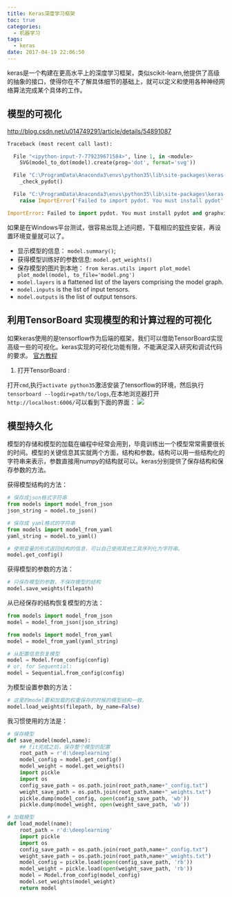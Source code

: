 ```yaml
---
title: Keras深度学习框架
toc: true
categories:
  - 机器学习
tags:
  - keras
date: 2017-04-19 22:06:50
---
```

keras是一个构建在更高水平上的深度学习框架，类似scikit-learn,他提供了高级的抽象的接口，使得你在不了解具体细节的基础上，就可以定义和使用各种神经网络算法完成某个具体的工作。
<!--more-->
## 模型的可视化
http://blog.csdn.net/u014749291/article/details/54891087
```python
Traceback (most recent call last):

  File "<ipython-input-7-779239671584>", line 1, in <module>
    SVG(model_to_dot(model).create(prog='dot', format='svg'))

  File "C:\ProgramData\Anaconda3\envs\python35\lib\site-packages\keras-2.0.3-py3.5.egg\keras\utils\vis_utils.py", line 35, in model_to_dot
    _check_pydot()

  File "C:\ProgramData\Anaconda3\envs\python35\lib\site-packages\keras-2.0.3-py3.5.egg\keras\utils\vis_utils.py", line 17, in _check_pydot
    raise ImportError('Failed to import pydot. You must install pydot'

ImportError: Failed to import pydot. You must install pydot and graphviz for `pydotprint` to work.
```

如果是在Windows平台测试，很容易出现上述问题，下载相应的[软件](http://www.graphviz.org/pub/graphviz/stable/windows/graphviz-2.38.msi)安装，再设置环境变量就可以了。


- 显示模型的信息： `model.summary()`;
- 获得模型训练好的参数信息: `model.get_weights()`
- 保存模型的图片到本地： `from keras.utils import plot_model plot_model(model, to_file='model.png')`
- `model.layers` is a flattened list of the layers comprising the model graph.
- `model.inputs` is the list of input tensors.
- `model.outputs` is the list of output tensors.

## 利用TensorBoard 实现模型的和计算过程的可视化
如果keras使用的是tensorflow作为后端的框架，我们可以借助TensorBoard实现高级一些的可视化。keras实现的可视化功能有限，不能满足深入研究和调试代码的要求。
[官方教程](https://www.tensorflow.org/get_started/summaries_and_tensorboard)

1. 打开TensorBoard :

打开`cmd`,执行`activate python35`激活安装了tensorflow的环境，然后执行`tensorboard --logdir=path/to/logs`,在本地浏览器打开`http://localhost:6006/`可以看到下面的界面：
![](2017-04-21_103727.png)
## 模型持久化
模型的存储和模型的加载在编程中经常会用到，毕竟训练出一个模型常常需要很长的时间。模型的关键信息其实就两个方面，结构和参数。结构可以用一些结构化的字符串来表示，参数直接用numpy的结构就可以。keras分别提供了保存结构和保存参数的方法。

获得模型结构的方法：
```python
# 保存成json格式字符串
from models import model_from_json
json_string = model.to_json()

# 保存成 yaml格式的字符串
from models import model_from_yaml
yaml_string = model.to_yaml()

# 使用变量的形式返回结构的信息，可以自己使用其他工具序列化为字符串。
model.get_config()
```

获得模型的参数的方法：
```python
# 只保存模型的参数，不保存模型的结构
model.save_weights(filepath)
```

从已经保存的结构恢复模型的方法：
```python
from models import model_from_json
model = model_from_json(json_string)

from models import model_from_yaml
model = model_from_yaml(yaml_string)

# 从配置信息恢复模型
model = Model.from_config(config)
# or, for Sequential:
model = Sequential.from_config(config)
```
为模型设置参数的方法：
```python
# 这里的model要和加载的权重保存的时候的模型结构一致。
model.load_weights(filepath, by_name=False)
```
我习惯使用的方法是：
```python
# 保存模型
def save_model(model,name):
    ## fit完成之后，保存整个模型的配置
    root_path = r'd:\deeplearning'
    model_config = model.get_config()
    model_weight = model.get_weights()
    import pickle
    import os
    config_save_path = os.path.join(root_path,name+"_config.txt")
    weight_save_path = os.path.join(root_path,name+"_weights.txt")
    pickle.dump(model_config, open(config_save_path, 'wb'))
    pickle.dump(model_weight, open(weight_save_path, 'wb'))

# 加载模型
def load_model(name):
    root_path = r'd:\deeplearning'
    import pickle
    import os
    config_save_path = os.path.join(root_path,name+"_config.txt")
    weight_save_path = os.path.join(root_path,name+"_weights.txt")
    model_config = pickle.load(open(config_save_path, 'rb'))
    model_weight = pickle.load(open(weight_save_path, 'rb'))
    model = Model.from_config(model_config)
    model.set_weights(model_weight)
    return model
```

